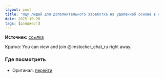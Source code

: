 ```yaml
---
layout: post
title: "Ищу людей для дополнительного заработка на удалённой основе в свободное время, от 36 000  руб."
date: 2025-10-20
tags: [дайджест]
---
```


**Источник:** [ссылка](https://t.me/imstocker_chat_ru/12027)

Кратко: You can view and join @imstocker_chat_ru right away.

### Где посмотреть
- Оригинал: [перейти]({link})
